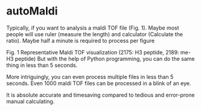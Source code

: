 # autoMaldi

Typically, if you want to analysis a maldi TOF file (Fig. 1). Maybe most people will use ruler (measure the length) and calculator (Calculate the ratio). Maybe half a minute is required to process per figure




 
Fig. 1 Representative Maldi TOF visualization (2175: H3 peptide, 2189: me-H3 peptide)
But with the help of Python programming, you can do the same thing in less than 5 seconds.
 

More intriguingly, you can even process multiple files in less than 5 seconds. Even 1000 maldi TOF files can be processed in a blink of an eye.
 
It is absolute accurate and timesaving compared to tedious and error-prone manual calculating.
